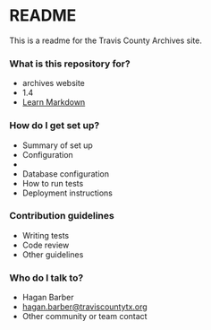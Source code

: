 # README #

This is a readme for the Travis County Archives site.

### What is this repository for? ###

* archives website
* 1.4
* [Learn Markdown](https://bitbucket.org/tutorials/markdowndemo)

### How do I get set up? ###

* Summary of set up
* Configuration
*
* Database configuration
* How to run tests
* Deployment instructions

### Contribution guidelines ###

* Writing tests
* Code review
* Other guidelines

### Who do I talk to? ###

* Hagan Barber
* hagan.barber@traviscountytx.org
* Other community or team contact
